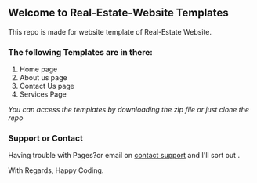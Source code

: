 ## Welcome to Real-Estate-Website Templates

This repo is made for website template of Real-Estate Website.

### The following Templates are in there:
1. Home page
2. About us page
3. Contact Us page
4. Services Page

_You can access the templates by downloading the zip file or just clone the repo_

### Support or Contact

Having trouble with Pages?or email on [contact support](arkumari2000@gmail.com) and I'll sort out .

With Regards,
Happy Coding.
